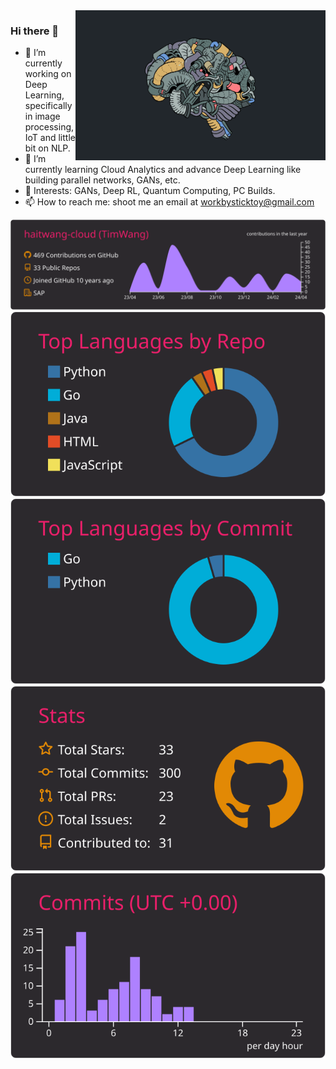  <img align="right" alt="Coding" width="400" src="https://github.com/agasheaditya/agasheaditya/blob/main/header.gif">

### Hi there 👋

- 🔭 I’m currently working on Deep Learning, specifically in image processing, IoT and little bit on NLP.
- 🌱 I’m currently learning Cloud Analytics and advance Deep Learning like building parallel networks, GANs, etc.
- 🧐 Interests: GANs, Deep RL, Quantum Computing, PC Builds.
- 📫 How to reach me: shoot me an email at workbysticktoy@gmail.com

[![](https://raw.githubusercontent.com/agasheaditya/agasheaditya/master/profile-summary-card-output/monokai/0-profile-details.svg)](https://github.com/vn7n24fzkq/github-profile-summary-cards)
[![](https://raw.githubusercontent.com/agasheaditya/agasheaditya/master/profile-summary-card-output/monokai/1-repos-per-language.svg)](https://github.com/vn7n24fzkq/github-profile-summary-cards) [![](https://raw.githubusercontent.com/agasheaditya/agasheaditya/master/profile-summary-card-output/monokai/2-most-commit-language.svg)](https://github.com/vn7n24fzkq/github-profile-summary-cards)
[![](https://raw.githubusercontent.com/agasheaditya/agasheaditya/master/profile-summary-card-output/monokai/3-stats.svg)](https://github.com/vn7n24fzkq/github-profile-summary-cards) [![](https://raw.githubusercontent.com/agasheaditya/agasheaditya/master/profile-summary-card-output/monokai/4-productive-time.svg)](https://github.com/vn7n24fzkq/github-profile-summary-cards)






<!--
**agasheaditya/agasheaditya** is a ✨ _special_ ✨ repository because its `README.md` (this file) appears on your GitHub profile.
[![Aditya's wakatime stats](https://github-readme-stats.vercel.app/api/wakatime?username=agasheaditya)](https://github.com/agasheaditya/agasheaditya)

https://github.com/anuraghazra/github-readme-stats

https://dev.to/supritha/how-to-have-an-awesome-github-profile-1969

- 👯 I’m looking to collaborate on ...
- 🤔 I’m looking for help with ...
- 💬 Ask me about ...
- 📫 How to reach me: ...
- 😄 Pronouns: ...
- ⚡ Fun fact: ...
-->
